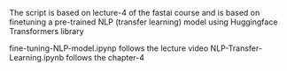 The script is based on lecture-4 of the fastai course and is based on finetuning a pre-trained NLP (transfer learning) model using Huggingface Transformers library

fine-tuning-NLP-model.ipynp follows the lecture video
NLP-Transfer-Learning.ipynb follows the chapter-4
